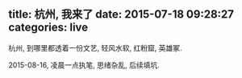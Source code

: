 title: 杭州, 我来了
date: 2015-07-18 09:28:27
categories: live
---

杭州, 到哪里都透着一份文艺, 轻风水软, 红粉窟, 英雄冢.

2015-08-16, 凌晨一点执笔, 思绪杂乱, 后续填坑.
